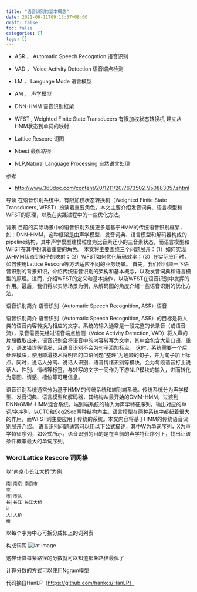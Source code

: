 ```yaml
---
title: "语音识别的基本概念"
date: 2021-06-11T09:13:57+08:00
draft: false 
toc: false
categories: []
tags: []
---
```


- ASR ， Automatic Speech Recogntion 语音识别

- VAD ， Voice Activity Detection 语音端点检测

- LM ， Language Mode 语言模型

- AM ， 声学模型

- DNN-HMM 语音识别框架 

- WFST , Weighted Finite State Transducers  有限加权状态转换机 建立从HMM状态到单词的映射

- Lattice Rescore 词图

- Nbest 最优路径

- NLP,Natural Language Processing 自然语言处理

参考
- http://www.360doc.com/content/20/1211/20/7673502_950883057.shtml

导读
在语音识别系统中，有限加权状态转换机（Weighted Finite State Transducers, WFST）扮演着重要角色。本文主要介绍发音词典、语言模型和WFST的原理，以及在实践过程中的一些优化方法。

背景
目前的实际场景中的语音识别系统更多是基于HMM的传统语音识别框架，如：DNN-HMM，这种框架是由声学模型、发音词典、语言模型和解码器构成的pipeline结构，其中声学模型建模粒度为比音素还小的三音素状态，而语言模型和WFST在其中扮演着重要的角色。
本文将主要围绕三个问题展开：（1）如何实现从HMM状态到句子的映射；（2）WFST如何优化解码效率；（3）在实际应用时，如何使用Lattice Rescore等方法适应不同的业务场景。
首先，我们会回顾一下语音识别的背景知识，介绍传统语音识别的架构和基本概念，以及发音词典和语言模型的原理。进而，介绍WFST的定义和基本操作，以及WFST在语音识别中发挥的作用。最后，我们将以实际场景为例，从解码图的角度介绍一些语音识别的优化方法。

语音识别简介
语音识别（Automatic Speech Recognition, ASR）语音

语音识别简介
语音识别（Automatic Speech Recognition, ASR）的目标是将人类的语音内容转换为相应的文字。系统的输入通常是一段完整的长录音（或语音流），录音需要先经过语音端点检测（Voice Activity Detection, VAD）将人声的片段截取出来，语音识别会将语音中的内容转写为文字，其中会包含大量口语、重复、语法错误等情况，且语音识别不会为句子添加标点。
这时，系统需要一个后处理模块，使用顺滑技术将明显的口语问题“整理”为通顺的句子，并为句子加上标点。同时，说话人分离、说话人识别、语音情绪识别等模块，会为每段语音打上说话人、性别、情绪等标签，与转写的文字一同作为下游NLP模块的输入，进而转化为意图、情感、槽位等可用信息。

语音识别系统通常分为基于HMM的传统系统和端到端系统。传统系统分为声学模型、发音词典、语言模型和解码器，其结构从最开始的GMM-HMM，过渡到DNN/GMM-HMM混合系统。端到端系统的输入为声学特征序列，输出对应的单词/字序列，以CTC和Seq2Seq两种结构为主。语言模型在两种系统中都起着很大的作用，而WFST则主要应用于传统的系统。本文内容将基于HMM的传统语音识别展开介绍。
语音识别问题通常可以用以下公式描述，其中W为单词序列，X为声学特征序列，如公式所示，语音识别的目的是在当前的声学特征序列下，找出让该条件概率最大的单词序列。

### Word Lattice Rescore  词网格

以“南京市长江大桥”为例

```
南|南京|南京市
京
市|市长
长|长江|长江大桥
江
大|大桥
桥
```

以每个字为中心可拆分成如上的词列表

构成词网
![lat image](/images/wordlat.png)

这样计算每条路径的分数就可以知道那条路径最优了

计算分数的方式可以使用Ngram模型

代码摘自HanLP（https://github.com/hankcs/HanLP）



